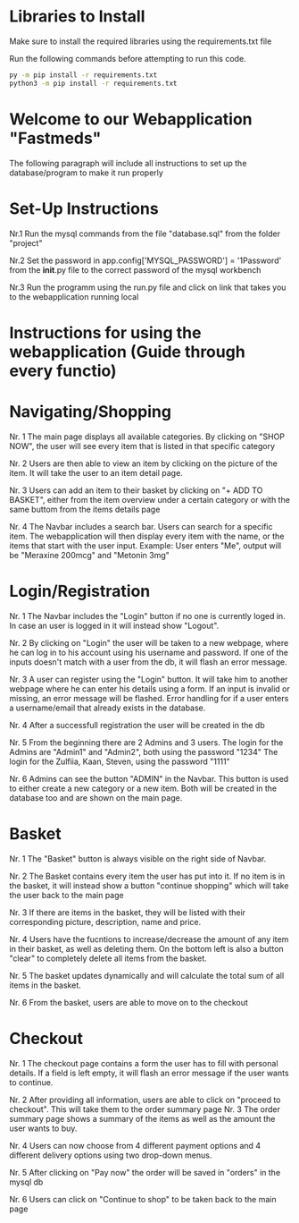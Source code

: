 # Libraries to Install

Make sure to install the required libraries using the requirements.txt file

Run the following commands before attempting to run this code.
```bash
py -m pip install -r requirements.txt
python3 -m pip install -r requirements.txt
```

# Welcome to our Webapplication "Fastmeds"
The following paragraph will include all instructions to set up the database/program to make it run properly

# Set-Up Instructions
Nr.1 Run the mysql commands from the file "database.sql" from the folder "project"

Nr.2 Set the password in app.config['MYSQL_PASSWORD'] = '1Password' from the __init__.py file to the correct password of the mysql workbench

Nr.3 Run the programm using the run.py file and click on link that takes you to the webapplication running local


# Instructions for using the webapplication (Guide through every functio)
# Navigating/Shopping
Nr. 1 The main page displays all available categories. By clicking on "SHOP NOW", the user will see every item that is listed in that specific category

Nr. 2 Users are then able to view an item by clicking on the picture of the item. It will take the user to an item detail page.

Nr. 3 Users can add an item to their basket by clicking on "+ ADD TO BASKET", either from the item overview under a certain category or with the same buttom from the items details page

Nr. 4 The Navbar includes a search bar. Users can search for a specific item. The webapplication will then display every item with the name, or the items that start with the user input. Example: User enters "Me", output will be "Meraxine 200mcg" and "Metonin 3mg"

# Login/Registration
Nr. 1 The Navbar includes the "Login" button if no one is currently loged in. In case an user is logged in it will instead show "Logout".

Nr. 2 By clicking on "Login" the user will be taken to a new webpage, where he can log in to his account using his username and password. If one of the inputs doesn't match with a user from the db, it will flash an error message.

Nr. 3 A user can register using the "Login" button. It will take him to another webpage where he can enter his details using a form. If an input is invalid or missing, an error message will be flashed. Error handling for if a user enters a username/email that already exists in the database.

Nr. 4 After a successfull registration the user will be created in the db

Nr. 5 From the beginning there are 2 Admins and 3 users. 
The login for the Admins are "Admin1" and "Admin2", both using the password "1234"
The login for the Zulfiia, Kaan, Steven, using the password "1111"

Nr. 6 Admins can see the button "ADMIN" in the Navbar. This button is used to either create a new category or a new item. Both will be created in the database too and are shown on the main page.

# Basket
Nr. 1 The "Basket" button is always visible on the right side of Navbar. 

Nr. 2 The Basket contains every item the user has put into it. If no item is in the basket, it will instead show a button "continue shopping" which will take the user back to the main page

Nr. 3 If there are items in the basket, they will be listed with their corresponding picture, description, name and price. 

Nr. 4 Users have the fucntions to increase/decrease the amount of any item in their basket, as well as deleting them. On the bottom left is also a button "clear" to completely delete all items from the basket.

Nr. 5 The basket updates dynamically and will calculate the total sum of all items in the basket.

Nr. 6 From the basket, users are able to move on to the checkout

# Checkout
Nr. 1 The checkout page contains a form the user has to fill with personal details. If a field is left empty, it will flash an error message if the user wants to continue.

Nr. 2 After providing all information, users are able to click on "proceed to checkout". This will take them to the order summary page
Nr. 3 The order summary page shows a summary of the items as well as the amount the user wants to buy.

Nr. 4 Users can now choose from 4 different payment options and 4 different delivery options using two drop-down menus.

Nr. 5 After clicking on "Pay now" the order will be saved in "orders" in the mysql db

Nr. 6 Users can click on "Continue to shop" to be taken back to the main page